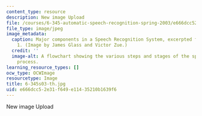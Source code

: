 ```yaml
---
content_type: resource
description: New image Upload
file: /courses/6-345-automatic-speech-recognition-spring-2003/e666dcc52e31f649e11435210b1639f6_6-345s03-th.jpg
file_type: image/jpeg
image_metadata:
  caption: Major components in a Speech Recognition System, excerpted from Lecture
    1. (Image by James Glass and Victor Zue.)
  credit: ''
  image-alt: A flowchart showing the various steps and stages of the speech recognition
    process.
learning_resource_types: []
ocw_type: OCWImage
resourcetype: Image
title: 6-345s03-th.jpg
uid: e666dcc5-2e31-f649-e114-35210b1639f6
---
```

New image Upload

